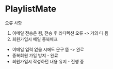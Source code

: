 # PlaylistMate

오류 사항

1. 이메일 전송은 됨, 전송 후 리디렉션 오류 -> 거의 다 됨
2. 회원가입시 메일 중복체크 
  - 이메일 입력 없을 시에도 문구 뜸 -> 완료
  - 중복회원 가입 방지 - 완료
  - 회원가입시 작성하던 내용 유지 - 진행 중
